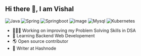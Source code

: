 ## Hi there 👋, I am Vishal

![Java](https://img.shields.io/badge/Java-ED8B00?style=for-the-badge&logo=java&logoColor=white)
![Spring](https://img.shields.io/badge/Spring-6DB33F?style=for-the-badge&logo=spring&logoColor=white)
![Springboot](https://img.shields.io/badge/Spring_Boot-F2F4F9?style=for-the-badge&logo=spring-boot)
![image](https://img.shields.io/badge/Docker-2CA5E0?style=for-the-badge&logo=docker&logoColor=white)
![Mysql](https://img.shields.io/badge/MySQL-005C84?style=for-the-badge&logo=mysql&logoColor=white)
![Kubernetes](https://img.shields.io/badge/Kubernetes-356697?style=for-the-badge&logo=Kubernetes&logoColor=white)

- 🧑🏻‍💻 Working on improving my Problem Solving Skills in DSA
- 🦿 Learning Backend Web Developement 
- 🌎 Open source contributor
- 📝 Writer at Hashnode

